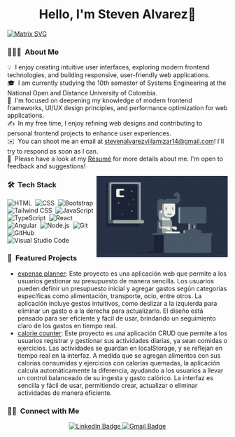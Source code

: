
<p>
  <h1 align="center"><b>Hello, I'm Steven Alvarez👋</b></h1>
</p>

[![Matrix SVG](https://raw.githubusercontent.com/rodrigograca31/rodrigograca31/master/matrix.svg)](https://www.youtube.com/watch?v=SDkAGkd4NLc)

<!-- ## 👋 &nbsp;Hey there! I'm Steven -->

### 👨🏻‍💻 &nbsp;About Me

💡 &nbsp;I enjoy creating intuitive user interfaces, exploring modern frontend technologies, and building responsive, user-friendly web applications.\
🎓 &nbsp;I am currently studying the 10th semester of Systems Engineering at the National Open and Distance University of Colombia.\
🌱 &nbsp;I'm focused on deepening my knowledge of modern frontend frameworks, UI/UX design principles, and performance optimization for web applications.\
✍️ &nbsp;In my free time, I enjoy refining web designs and contributing to personal frontend projects to enhance user experiences.\
✉️ &nbsp;You can shoot me an email at stevenalvarezvillamizar14@gmail.com! I'll try to respond as soon as I can.\
📄 &nbsp;Please have a look at my [Résumé](https://smallpdf.com/es/file#s=6cddd350-4091-4d98-ae3c-5b24c1e5cf28) for more details about me. I'm open to feedback and suggestions!

<img alt="Night Coding" src="https://raw.githubusercontent.com/AVS1508/AVS1508/master/assets/Night-Coding.gif" align="right"/>

### 🛠 &nbsp;Tech Stack

![HTML](https://img.shields.io/badge/-HTML-05122A?style=flat&logo=HTML5)&nbsp;
![CSS](https://img.shields.io/badge/-CSS-05122A?style=flat&logo=CSS3&logoColor=1572B6)&nbsp;
![Bootstrap](https://img.shields.io/badge/-Bootstrap-05122A?style=flat&logo=bootstrap&logoColor=563D7C)\
![Tailwind CSS](https://img.shields.io/badge/-Tailwind%20CSS-05122A?style=flat&logo=tailwind-css)&nbsp;
![JavaScript](https://img.shields.io/badge/-JavaScript-05122A?style=flat&logo=javascript)&nbsp;
![TypeScript](https://img.shields.io/badge/-TypeScript-05122A?style=flat&logo=typescript&logoColor=007ACC)&nbsp;
![React](https://img.shields.io/badge/-React-05122A?style=flat&logo=react)&nbsp;
![Angular](https://img.shields.io/badge/-Angular-05122A?style=flat&logo=angular&logoColor=DD0031)&nbsp;
![Node.js](https://img.shields.io/badge/-Node.js-05122A?style=flat&logo=node.js)&nbsp;
![Git](https://img.shields.io/badge/-Git-05122A?style=flat&logo=git)&nbsp;
![GitHub](https://img.shields.io/badge/-GitHub-05122A?style=flat&logo=github)&nbsp;
![Visual Studio Code](https://img.shields.io/badge/-Visual%20Studio%20Code-05122A?style=flat&logo=visual-studio-code&logoColor=007ACC)&nbsp;


### 💼 &nbsp;Featured Projects
- [expense planner](https://controldegastos-react-typescript.netlify.app/): Este proyecto es una aplicación web que permite a los usuarios gestionar su presupuesto de manera sencilla. Los usuarios pueden definir un presupuesto inicial y agregar gastos según categorías específicas como alimentación, transporte, ocio, entre otros. La aplicación incluye gestos intuitivos, como deslizar a la izquierda para eliminar un gasto o a la derecha para actualizarlo. El diseño está pensado para ser eficiente y fácil de usar, brindando un seguimiento claro de los gastos en tiempo real.
- [calorie counter](https://contadordecalorias-react-typescript.netlify.app/): Este proyecto es una aplicación CRUD que permite a los usuarios registrar y gestionar sus actividades diarias, ya sean comidas o ejercicios. Las actividades se guardan en localStorage, y se reflejan en tiempo real en la interfaz. A medida que se agregan alimentos con sus calorías consumidas y ejercicios con calorías quemadas, la aplicación calcula automáticamente la diferencia, ayudando a los usuarios a llevar un control balanceado de su ingesta y gasto calórico. La interfaz es sencilla y fácil de usar, permitiendo crear, actualizar o eliminar actividades de manera eficiente.


### 🤝🏻 &nbsp;Connect with Me

<p align="center">
<a href="linkedin.com/in/steven-alvarez-villamizar-984285161" target="_blank" rel="noopener noreferrer">
  <img src="https://img.shields.io/badge/-Steven%20Alvarez%20Villamizar-0077B5?style=flat&logo=Linkedin&logoColor=white" alt="LinkedIn Badge" />
</a>
<a href="mailto:stevenalvarezvillamizar14@gmail.com" target="_blank" rel="noopener noreferrer">
  <img src="https://img.shields.io/badge/-stevenalvarezvillamizar14@gmail.com-D14836?style=flat&logo=Gmail&logoColor=white" alt="Gmail Badge" />
</a>


